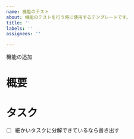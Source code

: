 ```yaml
---
name: 機能のテスト
about: 機能のテストを行う時に使用するテンプレートです。
title: ''
labels: ''
assignees: ''

---
```


機能の追加
# 概要

# タスク
- [ ] 細かいタスクに分解できているなら書き出す
